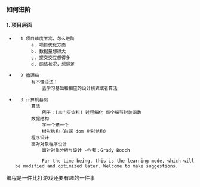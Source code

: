 ### 如何进阶

#### 1. 项目层面
-       1 项目难度不高，怎么进阶
            a. 项目优化方面
            b. 数据量想得大
            c. 提交交互想得多
            d. 网络状况，想得差

-       2 撸源码
            有不懂语法：
                去学习基础和相应的设计模式或者算法

-       3 计算机基础        
            算法
                例子：(出门买饮料) 过程细化 每个细节封装函数
            数据结构
                学一个精一个
                树形结构（前端 dom 树形结构）
            程序设计
            面对对象程序设计
                面对对象分析与设计 -作者：Grady Booch

                For the time being, this is the learning mode, which will be modified and optimized later. Welcome to make suggestions.


编程是一件比打游戏还要有趣的一件事
